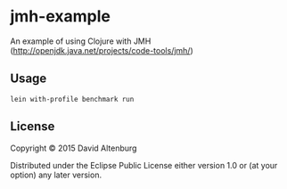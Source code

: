 # jmh-example

An example of using Clojure with JMH (http://openjdk.java.net/projects/code-tools/jmh/)

## Usage

    lein with-profile benchmark run

## License

Copyright © 2015 David Altenburg

Distributed under the Eclipse Public License either version 1.0 or (at
your option) any later version.
